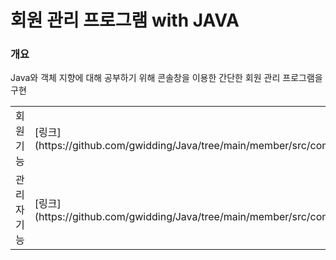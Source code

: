 # 회원 관리 프로그램 with JAVA


### 개요
Java와 객체 지향에 대해 공부하기 위해 콘솔창을 이용한 간단한 회원 관리 프로그램을 구현


<table>
  <tr>
    <td>회원 기능</td>
    <td> [링크](https://github.com/gwidding/Java/tree/main/member/src/com/login) </td>
  </tr>

  <tr>
    <td>관리자 기능</td>
    <td>[링크](https://github.com/gwidding/Java/tree/main/member/src/com/member)</td>
  </tr>
</table>

